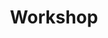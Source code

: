 ---
title: Workshop 
header: Workshop "Geometrie mit dem Finger"
menu_title: Workshop 
order: 4
sections:

  - file: intro
    layout: image-block
    data:
      image: /media/images/2x1/workshop.jpg
      colorclassimg: primary
      colorclasstxt: secondary
      image_pos: first

  - file: download
    layout: text

render_this: no # no | before | after
---